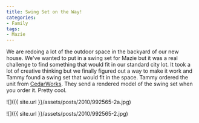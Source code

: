 ```yaml
---
title: Swing Set on the Way!
categories:
- Family
tags:
- Mazie
---
```


We are redoing a lot of the outdoor space in the backyard of our new house. We've wanted to put in a swing set for Mazie but it was a real challenge to find something that would fit in our standard city lot. It took a lot of creative thinking but we finally figured out a way to make it work and Tammy found a swing set that would fit in the space.
Tammy ordered the unit from [CedarWorks](http://www.cedarworks.com/). They send a rendered model of the swing set when you order it. Pretty cool.
<!-- more -->

![]({{ site.url }}/assets/posts/2010/992565-2a.jpg)

![]({{ site.url }}/assets/posts/2010/992565-2.jpg)
